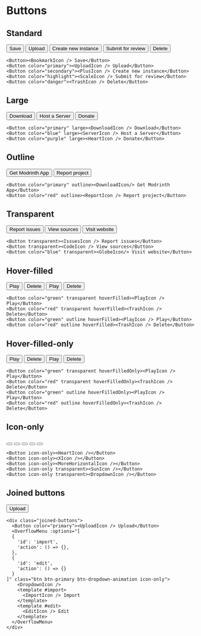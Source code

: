# Buttons

## Standard

<DemoContainer>
<Button><BookmarkIcon /> Save</Button>
<Button color="primary"><UploadIcon /> Upload</Button>
<Button color="secondary"><PlusIcon /> Create new instance</Button>
<Button color="highlight"><ScaleIcon /> Submit for review</Button>
<Button color="danger"><TrashIcon /> Delete</Button>
</DemoContainer>

```vue
<Button><BookmarkIcon /> Save</Button>
<Button color="primary"><UploadIcon /> Upload</Button>
<Button color="secondary"><PlusIcon /> Create new instance</Button>
<Button color="highlight"><ScaleIcon /> Submit for review</Button>
<Button color="danger"><TrashIcon /> Delete</Button>
```

## Large

<DemoContainer>
<Button color="primary" large><DownloadIcon /> Download</Button>
<Button color="blue" large><ServerIcon /> Host a Server</Button>
<Button color="purple" large><HeartIcon /> Donate</Button>
</DemoContainer>

```vue
<Button color="primary" large><DownloadIcon /> Download</Button>
<Button color="blue" large><ServerIcon /> Host a Server</Button>
<Button color="purple" large><HeartIcon /> Donate</Button>
```

## Outline

<DemoContainer>
<Button color="primary" outline><DownloadIcon/> Get Modrinth App</Button>
<Button color="red" outline><ReportIcon /> Report project</Button>
</DemoContainer>

```vue
<Button color="primary" outline><DownloadIcon/> Get Modrinth App</Button>
<Button color="red" outline><ReportIcon /> Report project</Button>
```

## Transparent

<DemoContainer>
<Button transparent><IssuesIcon /> Report issues</Button>
<Button transparent><CodeIcon /> View sources</Button>
<Button color="blue" transparent><GlobeIcon/> Visit website</Button>
</DemoContainer>

```vue
<Button transparent><IssuesIcon /> Report issues</Button>
<Button transparent><CodeIcon /> View sources</Button>
<Button color="blue" transparent><GlobeIcon/> Visit website</Button>
```

## Hover-filled

<DemoContainer>
<Button color="green" transparent hoverFilled><PlayIcon /> Play</Button>
<Button color="red" transparent hoverFilled><TrashIcon /> Delete</Button>
<Button color="green" outline hoverFilled><PlayIcon /> Play</Button>
<Button color="red" outline hoverFilled><TrashIcon /> Delete</Button>
</DemoContainer>

```vue
<Button color="green" transparent hoverFilled><PlayIcon /> Play</Button>
<Button color="red" transparent hoverFilled><TrashIcon /> Delete</Button>
<Button color="green" outline hoverFilled><PlayIcon /> Play</Button>
<Button color="red" outline hoverFilled><TrashIcon /> Delete</Button>
```

## Hover-filled-only

<DemoContainer>
<Button color="green" transparent hoverFilledOnly><PlayIcon /> Play</Button>
<Button color="red" transparent hoverFilledOnly><TrashIcon /> Delete</Button>
<Button color="green" outline hoverFilledOnly><PlayIcon /> Play</Button>
<Button color="red" outline hoverFilledOnly><TrashIcon /> Delete</Button>
</DemoContainer>

```vue
<Button color="green" transparent hoverFilledOnly><PlayIcon /> Play</Button>
<Button color="red" transparent hoverFilledOnly><TrashIcon /> Delete</Button>
<Button color="green" outline hoverFilledOnly><PlayIcon /> Play</Button>
<Button color="red" outline hoverFilledOnly><TrashIcon /> Delete</Button>
```

## Icon-only

<DemoContainer>
<Button icon-only><HeartIcon /></Button>
<Button icon-only><XIcon /></Button>
<Button icon-only><MoreHorizontalIcon /></Button>
<Button icon-only transparent><SunIcon /></Button>
<Button icon-only transparent><DropdownIcon /></Button>
</DemoContainer>

```vue
<Button icon-only><HeartIcon /></Button>
<Button icon-only><XIcon /></Button>
<Button icon-only><MoreHorizontalIcon /></Button>
<Button icon-only transparent><SunIcon /></Button>
<Button icon-only transparent><DropdownIcon /></Button>
```

## Joined buttons

<DemoContainer>
<div class="joined-buttons">
  <Button color="primary"><UploadIcon /> Upload</Button>
  <OverflowMenu :options="[
  {
    'id': 'import',
    'action': () => {},
  },
  {
    'id': 'edit',
    'action': () => {}
  }
]" class="btn btn-primary btn-dropdown-animation icon-only">
    <DropdownIcon />
    <template #import>
      <ImportIcon /> Import
    </template>
    <template #edit>
      <EditIcon /> Edit
    </template>
  </OverflowMenu>
</div>
</DemoContainer>

```vue
<div class="joined-buttons">
  <Button color="primary"><UploadIcon /> Upload</Button>
  <OverflowMenu :options="[
  {
    'id': 'import',
    'action': () => {},
  },
  {
    'id': 'edit',
    'action': () => {}
  }
]" class="btn btn-primary btn-dropdown-animation icon-only">
    <DropdownIcon />
    <template #import>
      <ImportIcon /> Import
    </template>
    <template #edit>
      <EditIcon /> Edit
    </template>
  </OverflowMenu>
</div>
```
